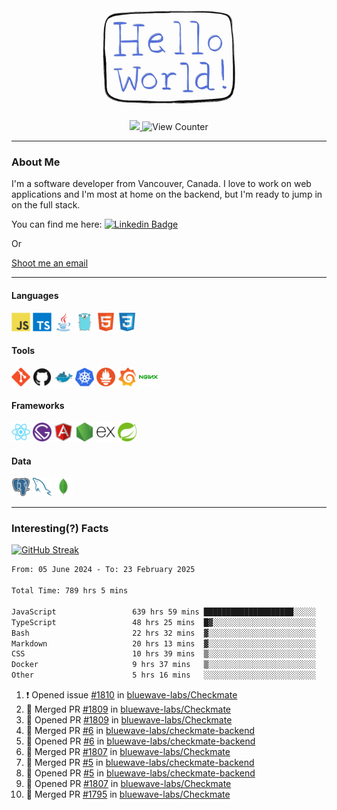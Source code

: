 <div align="center">
    <img src="./img/hello_world.webp" height="200px" width="">
    <div>
        <a href="https://www.linkedin.com/in/ajhollid">
            <img src="https://img.shields.io/badge/LinkedIn-blue"/>
        </a>
        <img src="https://komarev.com/ghpvc/?username=ajhollid&color=yellow" alt="View Counter">
    </div>
</div>

---

### About Me

I'm a software developer from Vancouver, Canada. I love to work on web applications and I'm most at home on the backend, but I'm ready to jump in on the full stack.

You can find me here: [![Linkedin Badge](https://img.shields.io/badge/-ajhollid-blue?style=flat&logo=Linkedin&logoColor=white)](https://www.linkedin.com/in/ajhollid)

Or

[Shoot me an email](mailto:ajhollid@gmail.com)

---

#### Languages

<div>
    <img src="./img/devicons/javascript-original.svg" width=30 height=30 alt="JavaScript">
    <img src="/img/devicons/typescript-original.svg" width=30 height=30 alt="TypeScript">
    <img src="./img/devicons/java-original.svg" width=30 height=30 alt="Java">
    <img src="./img/devicons/go-original.svg" width=30 height=30 alt="Golang">
    <img src="./img/devicons/html5-original.svg" width=30 height=30 alt="HTML 5">
    <img src="./img/devicons/css3-original.svg" width=30 height=30 alt="CSS 3">
</div>

#### Tools

<div>
    <img src="./img/devicons/git-original.svg" width=30 height=30 alt="Git">
    <img src="./img/devicons/github-original.svg" width=30 height=30 alt="Github">
    <img src="./img/devicons/docker-original.svg" width=30 
    height=30 alt="Docker">
    <img src="./img/devicons/kubernetes-original.svg" width=30 height=30 alt="K8">
    <img src="./img/devicons/prometheus-original.svg" width=30 height=30 alt="Prometheus">
    <img src="./img/devicons/grafana-original.svg" width=30 height=30 alt="Grafana">
    <img src="./img/devicons/nginx-original.svg" width=30 height=30 alt="Nginx">
</div>

#### Frameworks

<div>
    <img src="./img/devicons/react-original.svg" width=30 height=30 alt="React">
    <img src="./img/devicons/gatsby-original.svg" width=30 height=30 alt="Gatsby">
    <img src="./img/devicons/angularjs-original.svg" width=30 height=30 alt="AngularJS">
    <img src="./img/devicons/nodejs-original.svg" width=30 height=30 alt="NodeJS">
    <img src="./img/devicons/express-original.svg" width=30 height=30 alt="Express">
    <img src="./img/devicons/spring-original.svg" width=30 height=30 alt="Spring">
</div>

#### Data

<div>
    <img src="./img/devicons/postgresql-original.svg" width=30 height=30 alt="Postgresql">
    <img src="./img/devicons/mysql-original.svg" width=30 height=30 alt="Mysql">
    <img src="./img/devicons/mongodb-original.svg" width=30 height=30 alt="MongoDB">
</div>

---

### Interesting(?) Facts

[![GitHub Streak](http://github-readme-streak-stats.herokuapp.com?user=ajhollid)](https://git.io/streak-stats)

 <!--START_SECTION:waka-->

```txt
From: 05 June 2024 - To: 23 February 2025

Total Time: 789 hrs 5 mins

JavaScript                 639 hrs 59 mins ████████████████████░░░░░   80.57 %
TypeScript                 48 hrs 25 mins  █▓░░░░░░░░░░░░░░░░░░░░░░░   06.10 %
Bash                       22 hrs 32 mins  ▓░░░░░░░░░░░░░░░░░░░░░░░░   02.84 %
Markdown                   20 hrs 13 mins  ▓░░░░░░░░░░░░░░░░░░░░░░░░   02.55 %
CSS                        10 hrs 39 mins  ▒░░░░░░░░░░░░░░░░░░░░░░░░   01.34 %
Docker                     9 hrs 37 mins   ▒░░░░░░░░░░░░░░░░░░░░░░░░   01.21 %
Other                      5 hrs 16 mins   ░░░░░░░░░░░░░░░░░░░░░░░░░   00.66 %
```

<!--END_SECTION:waka-->


<!--START_SECTION:activity-->
1. ❗ Opened issue [#1810](https://github.com/bluewave-labs/Checkmate/issues/1810) in [bluewave-labs/Checkmate](https://github.com/bluewave-labs/Checkmate)
2. 🎉 Merged PR [#1809](https://github.com/bluewave-labs/Checkmate/pull/1809) in [bluewave-labs/Checkmate](https://github.com/bluewave-labs/Checkmate)
3. 💪 Opened PR [#1809](https://github.com/bluewave-labs/Checkmate/pull/1809) in [bluewave-labs/Checkmate](https://github.com/bluewave-labs/Checkmate)
4. 🎉 Merged PR [#6](https://github.com/bluewave-labs/checkmate-backend/pull/6) in [bluewave-labs/checkmate-backend](https://github.com/bluewave-labs/checkmate-backend)
5. 💪 Opened PR [#6](https://github.com/bluewave-labs/checkmate-backend/pull/6) in [bluewave-labs/checkmate-backend](https://github.com/bluewave-labs/checkmate-backend)
6. 🎉 Merged PR [#1807](https://github.com/bluewave-labs/Checkmate/pull/1807) in [bluewave-labs/Checkmate](https://github.com/bluewave-labs/Checkmate)
7. 🎉 Merged PR [#5](https://github.com/bluewave-labs/checkmate-backend/pull/5) in [bluewave-labs/checkmate-backend](https://github.com/bluewave-labs/checkmate-backend)
8. 💪 Opened PR [#5](https://github.com/bluewave-labs/checkmate-backend/pull/5) in [bluewave-labs/checkmate-backend](https://github.com/bluewave-labs/checkmate-backend)
9. 💪 Opened PR [#1807](https://github.com/bluewave-labs/Checkmate/pull/1807) in [bluewave-labs/Checkmate](https://github.com/bluewave-labs/Checkmate)
10. 🎉 Merged PR [#1795](https://github.com/bluewave-labs/Checkmate/pull/1795) in [bluewave-labs/Checkmate](https://github.com/bluewave-labs/Checkmate)
<!--END_SECTION:activity-->

